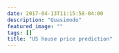 ```yaml
---
date: 2017-04-13T11:15:58-04:00
description: "Quasimodo"
featured_image: ""
tags: []
title: "US house price prediction"
---
```


